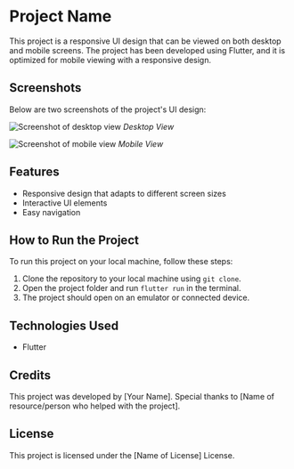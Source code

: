 # Project Name

This project is a responsive UI design that can be viewed on both desktop and mobile screens. The project has been developed using Flutter, and it is optimized for mobile viewing with a responsive design.

## Screenshots

Below are two screenshots of the project's UI design:

![Screenshot of desktop view](desktop-screenshot.png)
*Desktop View*

![Screenshot of mobile view](mobile-screenshot.png)
*Mobile View*

## Features

- Responsive design that adapts to different screen sizes
- Interactive UI elements
- Easy navigation

## How to Run the Project

To run this project on your local machine, follow these steps:

1. Clone the repository to your local machine using `git clone`.
2. Open the project folder and run `flutter run` in the terminal.
3. The project should open on an emulator or connected device.

## Technologies Used

- Flutter

## Credits

This project was developed by [Your Name]. Special thanks to [Name of resource/person who helped with the project].

## License

This project is licensed under the [Name of License] License.
